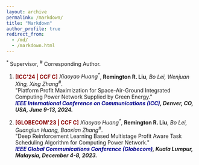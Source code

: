 ```yaml
---
layout: archive
permalink: /markdown/
title: "Markdown"
author_profile: true
redirect_from: 
  - /md/
  - /markdown.html
---
```

<sup>*</sup> Supervisor, <sup>#</sup> Corresponding Author.

1. <b><font color=DarkRed>[ICC'24 | CCF C]</font></b> <i>Xiaoyao Huang<sup>*</sup></i>, **Remington R. Liu**<sup></sup>, _Bo Lei, Wenjuan Xing, Xing Zhang_<sup>#</sup>.
<br/>"Platform Profit Maximization for Space-Air-Ground Integrated Computing Power Network Supplied by Green Energy."
<br/><b><i><font color=DarkBlue>IEEE International Conference on Communications (ICC)</font>, Denver, CO, USA, June 9-13, 2024.</i> </b> 

1. <b><font color=DarkRed>[GLOBECOM'23 | CCF C]</font></b> <i>Xiaoyao Huang<sup>*</sup></i>, **Remington R. Liu**<sup></sup>, _Bo Lei, Guanglun Huang, Baoxian Zhang_<sup>#</sup>.
<br/>"Deep Reinforcement Learning Based Multistage Profit Aware Task Scheduling Algorithm for Computing Power Network."
<br/><b><i><font color=DarkBlue>IEEE Global Communications Conference (Globecom)</font>, Kuala Lumpur, Malaysia, December 4-8, 2023.</i> </b> 




